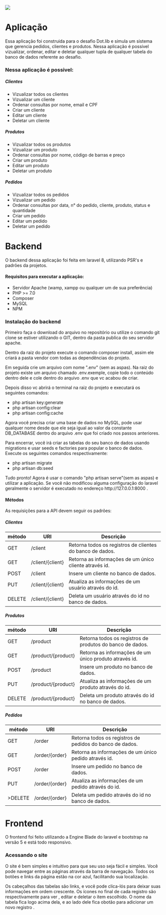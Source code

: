
<a class="navbar-brand" href="#"><img src="https://dotlib.com/theme/img/logos/logo.png"></a>

<h1>Aplicação</h1>

<p>
Essa aplicação foi construida para o desafio Dot.lib e simula um sistema que gerencia pedidos,
clientes e produtos. Nessa aplicação é possível vizualizar, ordenar, editar e deletar qualquer
tupla de qualquer tabela do banco de dados referente ao desafio.
</p>

<h3> Nessa aplicação é possivel:</h3>

<h5>Clientes</h5>

<ul>
  
<li>Vizualizar todos os clientes</li>
<li>Vizualizar um cliente</li>
<li>Ordenar consultas por nome, email e CPF</li>
<li>Criar um cliente</li>
<li>Editar um cliente</li>
<li>Deletar um cliente</li>
  
</ul>

<h5>Produtos</h5>

<ul>
  
<li>Vizualizar todos os produtos</li>
<li>Vizualizar um produto</li>
<li>Ordenar consultas por nome, código de barras e preço</li>
<li>Criar um produto</li>
<li>Editar um produto</li>
<li>Deletar um produto</li>
  
</ul>

<h5>Pedidos</h5>

<ul>
  
<li>Vizualizar todos os pedidos</li>
<li>Vizualizar um pedido</li>
<li>Ordenar consultas por data, n° do pedido, cliente, produto, status e quantidade</li>
<li>Criar um pedido</li>
<li>Editar um pedido</li>
<li>Deletar um pedido</li>
  
</ul>

<h1>Backend</h1>

<p>
O backend dessa aplicação foi feita em laravel 8, utilizando PSR's e padrões da projetos.
</p>

<h4> Requisitos para executar a aplicação:</h4>

<ul>
  
<li>Servidor Apache (wamp, xampp ou qualquer um de sua preferência)</li>
<li>PHP >= 7.0</li>
<li>Composer</li>
<li>MySQL</li>
<li>NPM</li>
  
</ul>

<h3>Instalação do backend</h3>

<p>
Primeiro faça o download do arquivo no repositório ou utilize o comando
git clone se estiver utilizando o GIT, dentro da pasta publica do seu servidor apache.
</p>

<p>
Dentro da raiz do projeto execute o comando composer install, assim ele criará a pasta
vendor com todas as dependências do projeto.
</p>

<p>
Em seguida crie um arquivo com nome ".env" (sem as aspas). Na raiz do projeto
existe um arquivo chamado .env.exemple, copie todo o conteúdo dentro dele e cole dentro
do arquivo .env que vc acabou de criar.
</p>

<p>
Depois disso vc abrirá o terminal na raiz do projeto e executará os seguintes comandos:
</p>

<ul>
  
<li>php artisan key:generate</li>
<li>php artisan config:clear</li>
<li>php artisan config:cache</li>
  
</ul>

<p>
Agora você precisa criar uma base de dados no MySQL, pode usar qualquer nome desde que
ele seja igual ao valor da constante DB_DATABASE dentro do arquivo .env que foi
criado nos passos anteriores.
</p>

<p>
Para encerrar, você irá criar as tabelas do seu banco de dados usando migrations e
usar seeds e factories para popular o banco de dados. <br>
Execute os seguintes comandos respectivamente:
</p>

<ul>
  
<li>php artisan migrate</li>
<li>php artisan db:seed</li>
  
</ul>

<p>
Tudo pronto! Agora é usar o comando "php artisan serve"(sem as aspas) e utilizar a aplicação.
Se você não modificou alguma configuração do laravel geralmente o servidor é executado
no endereço http://127.0.0.1:8000 .
</p>

<h4> Métodos</h4>

<p>As requisições para a API devem seguir os padrões:</p>

<h5>Clientes</h5>

<table>

<thead>
  
<tr>
  
<th>método</th>
<th>URI</th>
<th>Descrição</th>
  
</tr>
  
</thead>

<tbody>
  
<tr>

<td>GET</td>
<td>/client</td>
<td>Retorna todos os registros de clientes do banco de dados.</td>
  
</tr>
  
<tr>

<td>GET</td>
<td>/client/{client}</td>
<td>Retorna as informações de um único cliente através id.</td>
  
</tr>
  
<tr>

<td>POST</td>
<td>/client</td>
<td>Insere um cliente no banco de dados.</td>
  
</tr>
  
<tr>

<td>PUT</td>
<td>/client/{client}</td>
<td>Atualiza as informações de um usuário através do id.</td>
  
</tr>
  
<tr>

<td>DELETE</td>
<td>/client/{client}</td>
<td>Deleta um usuário através do id no banco de dados.</td>
  
</tr>
  
</tbody>

</table>

<h5>Produtos</h5>

<table>
<thead>
<tr>
<th>método</th>
<th>URI</th>
<th>Descrição</th>
</tr>
</thead>
<tbody>
<tr>

<td>GET</td>
<td>/product</td>
<td>Retorna todos os registros de produtos do banco de dados.</td>
  
</tr>
  
<tr>

<td>GET</td>
<td>/product/{product}</td>
<td>Retorna as informações de um único produto através id.</td>
  
</tr>
  
<tr>

<td>POST</td>
<td>/product</td>
<td>Insere um produto no banco de dados.</td>
  
</tr>
  
<tr>

<td>PUT</td>
<td>/product/{product}</td>
<td>Atualiza as informações de um produto através do id.</td>
  
</tr>
  
<tr>
  
<td>DELETE</td>
<td>/product/{product}</td>
<td>Deleta um produto através do id no banco de dados.</td>
  
</tr>
  
</tbody>
  
</table>

<h5 class="mt-2">Pedidos</h5>

<table>
  
<thead>
  
<tr>
  
<th>método</th>
<th>URI</th>
<th>Descrição</th>
  
</tr>
  
</thead>
  
<tbody>
  
<tr>

<td>GET</td>
<td>/order</td>
<td>Retorna todos os registros de pedidos do banco de dados.</td>
  
</tr>
  
<tr>

<td>GET</td>
<td>/order/{order}</td>
<td>Retorna as informações de um único pedido através id.</td>
  
</tr>
  
<tr>

<td>POST</td>
<td>/order</td>
<td>Insere um pedido no banco de dados.</td>
  
</tr>
  
<tr>

<td>PUT</td>
<td>/order/{order}</td>
<td>Atualiza as informações de um pedido através do id.</td>
  
</tr>
  
<tr>
  
<td>>DELETE</td>
<td>/order/{order}</td>
<td>Deleta um pedido através do id no banco de dados.</td>
  
</tr>
  
</tbody>
  
</table>

<h1>Frontend</h1>

<p>
O frontend foi feito utilizando a Engine Blade do laravel e bootstrap na versão 5 e
está todo responsivo.
</p>

<h3>Acessando o site</h3>

<p>
O site é bem simples e intuitivo para que seu uso seja fácil e simples. Você pode
navegar entre as páginas através da barra de navegação. Todos os botões e links da
página estão na cor azul, facilitando sua localização.
</p>

<p>
Os cabeçalhos das tabelas são links, e você pode clica-lós para deixar suas informações
em ordem crescente. Os ícones no final de cada registro são respectivamente para
ver <i class="bi-eye"></i>, editar <i class="bi-pencil-square"></i> e deletar
<i class="bi-trash"></i> o item escolhido. O nome da tabela fica logo acima dela, e ao lado
dele fica obotão para adicionar um novo registro <i class="bi-plus-square"></i> .
</p>

